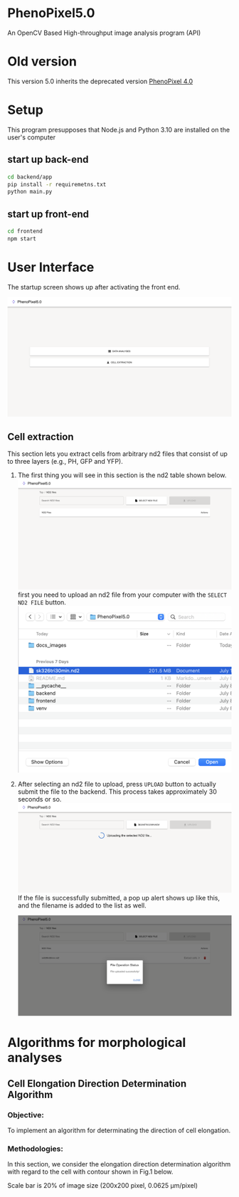 # PhenoPixel5.0
An OpenCV Based High-throughput image analysis program (API)

# Old version 

This version 5.0 inherits the deprecated version [PhenoPixel 4.0](https://github.com/ikeda042/PhenoPixel4.0)

# Setup 

This program presupposes that Node.js and Python 3.10 are installed on the user's computer


## start up back-end

```bash
cd backend/app
pip install -r requiremetns.txt
python main.py
```

## start up front-end

```bash
cd frontend
npm start
```

# User Interface

The startup screen shows up after activating the front end. 
   
![](docs_images/1.png)

## Cell extraction 

This section lets you extract cells from arbitrary nd2 files that consist of up to three layers (e.g., PH, GFP and YFP).

1. The first thing you will see in this section is the nd2 table shown below. 
   ![](docs_images/2.png)
first you need to upload an nd2 file from your computer with the `SELECT ND2 FILE` button. 
    ![](docs_images/3.png)

2. After selecting an nd2 file to upload, press `UPLOAD` button to actually submit the file to the backend. This process takes approximately 30 seconds or so. 
    ![](docs_images/4.png)
    If the file is successfully submitted, a pop up alert shows up like this, and the filename is added to the list as well.

    ![](docs_images/5.png)





    



# Algorithms for morphological analyses 

## Cell Elongation Direction Determination Algorithm

### Objective:
To implement an algorithm for determinating the direction of cell elongation.

### Methodologies: 

In this section, we consider the elongation direction determination algorithm with regard to the cell with contour shown in Fig.1 below. 

Scale bar is 20% of image size (200x200 pixel, 0.0625 µm/pixel)

